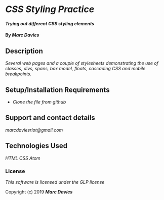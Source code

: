 # _CSS Styling Practice_

#### _Trying out different CSS styling elements_

#### By _**Marc Davies**_

## Description

_Several web pages and a couple of stylesheets demonstrating the use of classes, divs, spans, box model, floats, cascading CSS and mobile breakpoints._

## Setup/Installation Requirements

* _Clone the file from github_

## Support and contact details

_marcdaviesriot@gmail.com_

## Technologies Used

_HTML_
_CSS_
_Atom_

### License

*This software is licensed under the GLP license*

Copyright (c) 2019 **_Marc Davies_**
